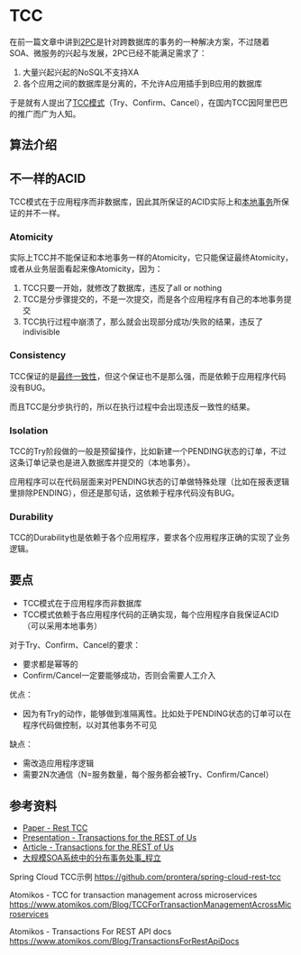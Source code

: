 # TCC

在前一篇文章中讲到[2PC][2pc.md]是针对跨数据库的事务的一种解决方案，不过随着SOA、微服务的兴起与发展，2PC已经不能满足需求了：

1. 大量兴起兴起的NoSQL不支持XA
2. 各个应用之间的数据库是分离的，不允许A应用插手到B应用的数据库

于是就有人提出了[TCC模式][presentation-transactions-http-rest]（Try、Confirm、Cancel），在国内TCC因阿里巴巴的推广而广为人知。

## 算法介绍

## 不一样的ACID

TCC模式在于应用程序而非数据库，因此其所保证的ACID实际上和[本地事务][local.md]所保证的并不一样。

### Atomicity

实际上TCC并不能保证和本地事务一样的Atomicity，它只能保证最终Atomicity，或者从业务层面看起来像Atomicity，因为：

1. TCC只要一开始，就修改了数据库，违反了all or nothing
2. TCC是分步骤提交的，不是一次提交，而是各个应用程序有自己的本地事务提交
3. TCC执行过程中崩溃了，那么就会出现部分成功/失败的结果，违反了indivisible

### Consistency

TCC保证的是[最终一致性][wiki-eventual-consistency]，但这个保证也不是那么强，而是依赖于应用程序代码没有BUG。

而且TCC是分步执行的，所以在执行过程中会出现违反一致性的结果。

### Isolation

TCC的Try阶段做的一般是预留操作，比如新建一个PENDING状态的订单，不过这条订单记录也是进入数据库并提交的（本地事务）。

应用程序可以在代码层面来对PENDING状态的订单做特殊处理（比如在报表逻辑里排除PENDING），但还是那句话，这依赖于程序代码没有BUG。

### Durability

TCC的Durability也是依赖于各个应用程序，要求各个应用程序正确的实现了业务逻辑。

## 要点

* TCC模式在于应用程序而非数据库
* TCC模式依赖于各应用程序代码的正确实现，每个应用程序自我保证ACID（可以采用本地事务）


对于Try、Confirm、Cancel的要求：

* 要求都是幂等的
* Confirm/Cancel一定要能够成功，否则会需要人工介入

优点：

* 因为有Try的动作，能够做到准隔离性。比如处于PENDING状态的订单可以在程序代码做控制，以对其他事务不可见

缺点：

* 需改造应用程序逻辑
* 需要2N次通信（N=服务数量，每个服务都会被Try、Confirm/Cancel）


## 参考资料

* [Paper - Rest TCC][pdf-tcc]
* [Presentation - Transactions for the REST of Us][presentation-transactions-http-rest]
* [Article - Transactions for the REST of Us][article-transactions-http-rest]
* [大规模SOA系统中的分布事务处事_程立][slides-tcc-alibaba] 

[2pc.md]: 2pc.md
[local.md]: local.md
[presentation-transactions-http-rest]: https://www.infoq.com/presentations/Transactions-HTTP-REST
[article-transactions-http-rest]: https://dzone.com/articles/transactions-for-the-rest-of-us
[pdf-tcc]: http://design.inf.usi.ch/sites/default/files/biblio/rest-tcc.pdf
[slides-tcc-alibaba]: https://wenku.baidu.com/view/be946bec0975f46527d3e104.html
[wiki-eventual-consistency]: https://en.wikipedia.org/wiki/Eventual_consistency


Spring Cloud TCC示例
https://github.com/prontera/spring-cloud-rest-tcc

Atomikos - TCC for transaction management across microservices 
https://www.atomikos.com/Blog/TCCForTransactionManagementAcrossMicroservices

Atomikos - Transactions For REST API docs
https://www.atomikos.com/Blog/TransactionsForRestApiDocs